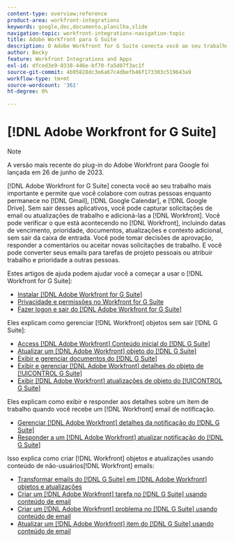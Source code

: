 ```yaml
---
content-type: overview;reference
product-area: workfront-integrations
keywords: google,doc,documento,planilha,slide
navigation-topic: workfront-integrations-navigation-topic
title: Adobe Workfront para G Suite
description: O Adobe Workfront for G Suite conecta você ao seu trabalho mais importante e permite que você colabore com outras pessoas enquanto permanece no Gmail, no Google Calendar e no Google Drive. Sem sair desses aplicativos, você pode capturar solicitações ou atualizações de trabalho enviadas por email e adicioná-las ao Workfront. Você pode verificar o que está acontecendo no Workfront, incluindo datas de vencimento, prioridade, documentos, atualizações e contexto adicional, sem deixar sua caixa de entrada. Você pode tomar decisões de aprovação, responder a comentários ou aceitar novas solicitações de trabalho. E você pode converter seus emails para tarefas de projeto pessoais ou atribuir trabalho e prioridade a outras pessoas.
author: Becky
feature: Workfront Integrations and Apps
exl-id: dfced3e9-0338-446e-bf70-fa5d07f3ac1f
source-git-commit: 4b95828dc3e6a67c4dbefb46f173303c519643a9
workflow-type: tm+mt
source-wordcount: '361'
ht-degree: 0%

---
```


# [!DNL Adobe Workfront for G Suite]

>[!NOTE]
>
>A versão mais recente do plug-in do Adobe Workfront para Google foi lançada em 26 de junho de 2023.

[!DNL Adobe Workfront for G Suite] conecta você ao seu trabalho mais importante e permite que você colabore com outras pessoas enquanto permanece no [!DNL Gmail], [!DNL Google Calendar], e [!DNL Google Drive]. Sem sair desses aplicativos, você pode capturar solicitações de email ou atualizações de trabalho e adicioná-las a [!DNL Workfront]. Você pode verificar o que está acontecendo no [!DNL Workfront], incluindo datas de vencimento, prioridade, documentos, atualizações e contexto adicional, sem sair da caixa de entrada. Você pode tomar decisões de aprovação, responder a comentários ou aceitar novas solicitações de trabalho. E você pode converter seus emails para tarefas de projeto pessoais ou atribuir trabalho e prioridade a outras pessoas.

Estes artigos de ajuda podem ajudar você a começar a usar o [!DNL Workfront for G Suite]:

* [Instalar [!DNL Adobe Workfront for G Suite]](../../workfront-integrations-and-apps/workfront-for-g-suite/install-workfront-for-gsuite.md)
* [Privacidade e permissões no Workfront for G Suite](../../workfront-integrations-and-apps/workfront-for-g-suite/privacy-and-permissions-in-g-suite.md)
* [Fazer logon e sair do [!DNL Adobe Workfront for G Suite]](../../workfront-integrations-and-apps/workfront-for-g-suite/log-in-and-out-wf-for-gsuite.md)

Eles explicam como gerenciar [!DNL Workfront] objetos sem sair [!DNL G Suite]:

* [Access [!DNL Adobe Workfront] Conteúdo inicial do [!DNL G Suite]](../../workfront-integrations-and-apps/workfront-for-g-suite/access-wf-home-content-from-g-suite.md)
* [Atualizar um [!DNL Adobe Workfront] objeto do [!DNL G Suite]](../../workfront-integrations-and-apps/workfront-for-g-suite/update-a-workfront-object-in-gsuite.md)
* [Exibir e gerenciar documentos do [!DNL G Suite]](../../workfront-integrations-and-apps/workfront-for-g-suite/view-and-manage-documents-in-gsuite.md)
* [Exibir e gerenciar [!DNL Adobe Workfront] detalhes do objeto de [!UICONTROL G Suite]](../../workfront-integrations-and-apps/workfront-for-g-suite/view-manage-work-item-details-in-gsuite.md)
* [Exibir [!DNL Adobe Workfront] atualizações de objeto do [!UICONTROL G Suite]](../../workfront-integrations-and-apps/workfront-for-g-suite/view-object-updates-in-gsuite.md)

Eles explicam como exibir e responder aos detalhes sobre um item de trabalho quando você recebe um [!DNL Workfront] email de notificação.

* [Gerenciar [!DNL Adobe Workfront] detalhes da notificação do [!DNL G Suite]](../../workfront-integrations-and-apps/workfront-for-g-suite/manage-wf-email-notification-details-in-gsuite.md)
* [Responder a um [!DNL Adobe Workfront] atualizar notificação do [!DNL G Suite]](../../workfront-integrations-and-apps/workfront-for-g-suite/reply-to-wf-update-notification-from-gsuite.md)

Isso explica como criar [!DNL Workfront] objetos e atualizações usando conteúdo de não-usuários[!DNL Workfront] emails:

* [Transformar emails do [!DNL G Suite] em [!DNL Adobe Workfront] objetos e atualizações](../../workfront-integrations-and-apps/workfront-for-g-suite/turn-gsuite-emails-into-wf-objects-and-updates.md)
* [Criar um [!DNL Adobe Workfront] tarefa no [!DNL G Suite] usando conteúdo de email](../../workfront-integrations-and-apps/workfront-for-g-suite/create-wf-task-in-gsuite-using-email-content.md)
* [Criar um [!DNL Adobe Workfront] problema no [!DNL G Suite] usando conteúdo de email](../../workfront-integrations-and-apps/workfront-for-g-suite/create-wf-issue-in-g-suite-using-email-content.md)
* [Atualizar um [!DNL Adobe Workfront] item do [!DNL G Suite] usando conteúdo de email](../../workfront-integrations-and-apps/workfront-for-g-suite/update-wf-item-using-email-content.md)
